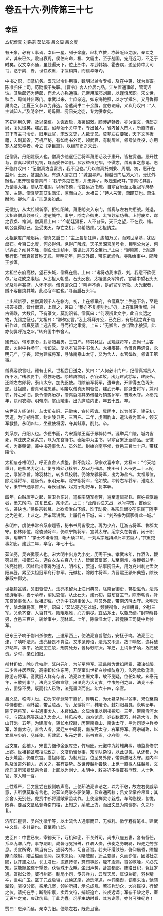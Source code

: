 # 卷五十六·列传第三十七

## 幸臣

△纪僧真 刘系宗 茹法亮 吕文显 吕文度

有天象，必有人事焉。幸臣一星，列于帝座。经礼立教，亦著近臣之服。亲幸之义，其来已久。爰自衰周，侯伯专命，桓、文霸主，至于战国，宠用近习，不乏于时矣。汉文幸邓通，虽钱遍天下，位止郎中。孝武韩嫣、霍去病，遂至侍中大司马。迄于魏、晋，世任权重，才位稍爽，而信幸唯均。

中书之职，旧掌机务。汉元以令仆用事，魏明以监令专权，及在中朝，犹为重寄。陈准归任上司，荀勖恨于失职。《晋令》舍人位居九品，江左置通事郎，管司诏诰。其后郎还为侍郎，而舍人亦称通事。元帝用琅邪刘超，以谨慎居职。宋文世，秋当、周纠并出寒门。孝武以来，士庶杂选，如东海鲍照，以才学知名。又用鲁郡巢尚之，江夏王义恭以为非选。帝遣尚书二十余牒，宣敕论辩，义恭乃叹曰：“人主诚知人。”及明帝世，胡母颢、阮佃夫之徒，专为佞幸矣。

齐初亦用久劳，及以亲信。关谳表启，发署诏敕。颇涉辞翰者，亦为诏文，侍郎之局，复见侵矣。建武世，诏命殆不关中书，专出舍人。省内舍人四人，所直四省，其下有主书令史，旧用武官，宋改文吏，人数无员。莫非左右要密，天下文簿板籍，入副其省，万机严秘，有如尚书外司，领武官，有制局监，领器仗兵役，亦用寒人被恩幸者。今立《幸臣篇》，以继前史之末云。

纪僧真，丹阳建康人也。僧真少随逐征西将军萧思话及子惠开，皆被赏遇。惠开性苛，僧真以微过见罚，既而委任如旧。及罢益州还都，不得志，僧真事之愈谨。惠开临终叹曰：“纪僧真方当富贵，我不见也。”乃以僧真托刘秉、周颙。初，惠开在益州，土反，被围危急，有道人谓之曰：“城围寻解。檀越贵门后方大兴，无忧外贼也。”惠开密谓僧真曰：“我子弟见在者，并无异才。政是道成耳。”僧真忆其言，乃请事太祖。随从在淮阴，以闲书题，令答远近书疏。自寒官历至太祖冠军府参军、主簿。僧真梦蒿艾生满江，惊而白之。太祖曰：“诗人采萧，萧即艾也。萧生断流，卿勿广言。”其见亲如此。

元徽初，从太祖顿新亭，拒桂阳贼。萧惠朗突入东门，僧真与左右共拒战。贼退，太祖命僧真领亲兵，游逻城中。事宁，除南台御史、太祖领军功曹。上将废立，谋之袁粲、褚渊。僧真启上曰：“今朝廷猖狂，人不自保，天下之望，不在袁、褚。明公岂得默己，坐受夷灭。存亡之机，仰希熟虑。”太祖纳之。

太祖欲度广陵起兵，僧真又启曰：“主上虽复狂衅，虐加万民，而累世皇基，犹固盘石。今百口北度，何必得俱。纵得广陵城，天子居深宫施号令，目明公为逆，何以避此？如其不胜，则应北走胡中，窃谓此非万全策也。”上曰：“卿顾家，岂能逐我行耶。”僧真顿首称无贰。昇明元年，除员外郎，带东武城令。寻除给事中、邵陵王参军。

太祖坐东府高楼，望石头城，僧真在侧。上曰：“诸将劝我诛袁、刘，我意不欲便尔。”及沈攸之事起，从太祖入朝堂。石头反夜，太祖遣众军掩讨。宫城中望石头火光及叫声甚盛，人怀不测。僧真谓众曰：“叫声不绝，是必官军所攻。火光起者，贼不容自烧其城，此必官军胜也。”寻而启石头平。

上出顿新亭，使僧真领千人在帐内。初，上在领军府，令僧真学上手迹下名，至是报答书疏，皆付僧真，上观之，笑曰：“我亦不复能别也。”初，上在淮阴治城，得古锡趺，大数尺，下有篆文，莫能识者。僧真曰：“何须辨此文字，此自久远之物，九锡之征也。”太祖曰：“卿勿妄言。”及上将拜齐公，已克日，有杨祖之谋于临轩作难。僧真更请上选吉辰，寻而祖之事觉。上曰：“无卿言，亦当致小狼狈，此亦何异呼沲之冰。”转齐国中书舍人。

建元初，带东燕令，封新阳县男，三百户。转羽林监，加建威将军，迁尚书主客郎，太尉中兵参军，令如故。复以本官兼中书舍人。太祖疾甚，令僧真典遗诏，永明元年，宁丧，起为建威将军，寻除南泰山太守，又为舍人，本官如故。领诸王第事。

僧真容貌言吐，雅有士风。世祖尝目送之，笑曰：“人何必计门户，纪僧真常贵人所不及。”诸权要中，最被盼遇。除越骑校尉，余官如故。出为建武将军，建康令。还除左右郎将，泰山太守。加先驱使。寻除前军将军，遭母丧，开冢得五色两头蛇。世祖崩，僧真号泣思慕。明帝以僧真历朝驱使，建武元年，除游击将军，兼司农，待之如旧。欲令僧真治郡，僧真启进其弟僧猛为镇蛮护军、晋熙太守。永泰元年，除司农卿。明帝崩，掌山陵事。出为庐陵内史，年五十五，卒。

宋世道人杨法持，与太祖有旧。元徽末，宣传密谋。昇明中，以为僧正。建元初，罢道，为宁朔将军，封州陵县男，三百户。二年，虏围朐山，遣法持为军主，领支军救援。永明四年，坐役使将客，夺其鲑禀，削封。卒。

刘系宗，丹阳人也。少便书画，为宋竟陵王诞子景粹侍书。诞举兵广陵，城内皆死，敕沈庆之赦系宗，以为东宫侍书。泰始中为主书，以寒官累迁至勋品。元徽初，为奉朝请，兼中书通事舍人，员外郎。封始兴南亭侯，食邑三百七十户。带秣陵令。

太祖废苍梧明旦，呼正直舍人虞整，醉不能起，系宗欢喜奉命。太祖曰：“今天地重开，是卿尽力之日。”使写诸处分敕令，及四方书疏。使主书十人书吏二十人配之，事皆称旨。除羽林监，转步兵校尉。仍除龙骧将军，出为海盐令。太祖即位，除龙骧将军、建康令。永明元年，除宁朔将军，令如故。寻转右军将军、淮陵太守，兼中书通事舍人。母丧自解，起为宁朔将军，复本职。

四年，白贼唐宇之起，宿卫兵东讨，遣系宗随军慰劳，遍至遭贼郡县。百姓被驱逼者，悉无所问，还复民伍。系宗还，上曰：“此段有征无战，以时平荡，百姓安怗，甚快也。”赐系宗钱帛。上欲修治白下城，难于动役。系宗启谪役在东民丁随宇之为逆者，上从之。后车驾讲武，上履行白下城，曰：“刘系宗为国家得此一城。”

永明中，虏使书常令系宗题答，秘书书局皆隶之。再为少府，迁游击将军、鲁郡太守。郁林即位，除骁骑将军，仍除宁朔将军、宣城太守。系宗久在朝省，闲于职事。明帝曰：“学士不堪治国，唯大读书耳。一刘系宗足持如此辈五百人。”其重吏事如此。建武二年，卒官，年七十七。

茹法亮，吴兴武康人也。宋大明中出身为小史，历斋干扶。孝武末年，作酒法，鞭罚过度，校猎江右，选白衣左右百八十人，皆面首富室，从至南州，得鞭者过半。法亮忧惧，因缘启出家得为道人。明帝初，罢道，结事阮佃夫，用为兖州刺史孟次阳典签。累至太祖冠军府行参军。元徽初，除殿中将军，为晋熙王郢州典签，除长兼殿中御史。

世祖镇盆城，须旧驱使人，法亮求留为上江州典签，除南台御史，带松滋令。法亮便辟解事，善于承奉，稍见委信。从还石头。建元初，度东宫主书。除奉朝请，补东宫通事舍人。世祖即位，仍为中书通事舍人。除员外郎，带南济阴太守。永明元年，除龙骧将军。明年，诏曰：“茹法亮近在盆城，频使衔命，内宣朝旨，外慰三军。义勇齐奋，人百其气。险阻艰难，心力俱尽。宜沾茅土，以甄忠绩。”封望蔡县男，食邑三百户。转给事中，羽林监。七年，除临淮太守，转竟陵王司徒中兵参军。

巴东王子响于荆州杀僚佐，上遣军西上，使法亮宣旨慰劳，安抚子响。法亮至江津，子响呼法亮，法亮疑畏不肯往。又求见传诏，法亮又不遣。故子响怒，遣兵破尹略军。事平，法亮至江陵，刑赏处分，皆称敕断决。军还，上悔诛子响，法亮被责。少时，亲任如旧。

郁林即位，除步兵校尉。延兴元年，为前军将军。延昌殿为世祖阴室，藏诸御服。二少帝并居西殿，高宗即位住东斋，开阴室出世祖白纱帽防身刀，法亮歔欷流涕。除游击将军。高武旧人鲜有存者，法亮以主署文事，故不见疑，位任如故。永泰元年，王敬则事平，法亮复受敕宣慰。出法亮为大司农。中书势利之职，法亮不乐去，固辞不受，既而代人已致，法亮垂涕而出。年六十四，卒官。

吕文显，临海人也。初为宋孝武斋干直长。昇明初，为太祖录尚书省事，累位至殿中侍御史，羽林监，带兰陵丞、令，龙骧将军，秣陵令。封刘阳县男。永明元年，除宁朔将军，中书通事舍人，本官如故。文显治事以刻核被知。三年，带南清河太守。与茹法亮等迭出入为舍人。并见亲幸。四方饷遗，岁各数百万，并造大宅，聚山开池。五年，为建康令，转长水校尉，历带南泰山、南谯太守，寻为司徒中兵参军，淮南太守，直舍人省。累迁左中郎将，南东莞太守，右军将军。高宗辅政，以文显守少府，见任使。历建武、永元之世，尚书右丞，少府卿。卒。

吕文度，会稽人，宋世为细作金银库吏，竹局匠。元徽中为射雉典事，随监莫修宗上郢。世祖镇盆城拒沈攸之，文度仍留伏事，知军队杂役，以此见亲。从还都，为石头城监，仍度东宫。世祖即位，为制局监，位至员外郎，带南濮阳太守。殿内军队及发遣外镇人，悉关之，甚有要势。故世传越州尝缺，上觅一直事人往越州，文度启其所知费延宗合旨，上即以为刺史。永明中，敕亲近不得辄有申荐，人士免官，寒人鞭一百。

上性尊严，吕文显尝在殿侧咳声高，上使茹法亮训诘之，以为不敬，故左右畏威承意，非所隶莫敢有言也。时茹法亮掌杂驱使簿，及宣通密敕；吕文显掌谷帛事；其余舍人无别任。虎贲中郎将潘敞掌监功作。上使造禅灵寺新成，车驾临视，甚悦。敞喜，要吕文显私登寺南门楼，上知之，系敞上方，而出文显为南谯郡，久之乃复。

济阳江瞿昙、吴兴沈徽孚等，以士流舍人通事而已，无权利。徽孚粗有笔札。建武中文诏，多其辞也。官至黄门郎。

史臣曰：中世已来，宰御天下，万机碎密，不关外司。尚书八座五曹，各有恒任，系以九卿六府，事存副职。咸皆冠冕搢绅，任疏人贵，伏奏之务既寝，趋走之劳亦息。关宣所寄，属当有归，通驿内外，切自音旨。若夫环缨敛笏，俯仰晨昏，赡幄座而竦躬，陪兰槛而高眄，探求恩色，习睹威颜，迁兰变鲍，久而弥信，因城社之固，执开壅之机。长主君世，振裘持领，赏罚事殷，能不逾漏，宫省咳唾，义必先知。故能窥盈缩于望景，获骊珠于龙睡。坐归声势，卧震都鄙。贿赂日积，苞苴岁通。富拟公侯，威行州郡。制局小司，专典兵力，云陛天居，亘设兰锜，羽林精卒，重屯广卫。至于元戎启辙，式候还麾，遮迾清道，神行案辔，督察来往，驰骛辇毂，驱役分部，亲承几案，领护所摄，示总成规。若征兵动众，大兴民役，行留之仪，请托在手；断割牢禀，卖弄文符，捕叛追亡，长戍远谪；军有千龄之寿，室无百年之鬼，害政伤民，于此为蠹。况乎主幼时昏，其为谗慝，亦何可胜纪也！

赞曰：恩泽而侯，亲幸为旧。便烦左右，既贵且富。

